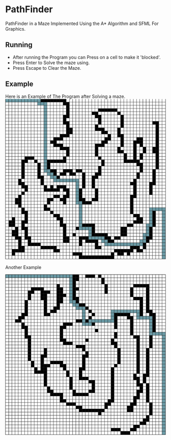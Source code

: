 
# PathFinder
PathFinder in a Maze Implemented Using the A* Algorithm and SFML For Graphics.

## Running
- After running the Program you can Press on a cell to make it 'blocked'.
- Press Enter to Solve the maze using.
- Press Escape to Clear the Maze.
## Example
Here is an Example of The Program after Solving a maze.
![Example](./Example.png)

Another Example

![Example 2](./Example2.png)
